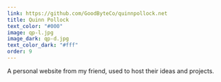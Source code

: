 ```yaml
---
link: https://github.com/GoodByteCo/quinnpollock.net
title: Quinn Pollock
text_color: "#000"
image: qp-l.jpg
image_dark: qp-d.jpg
text_color_dark: "#fff"
order: 9
---
```

A personal website from my friend, used to host their ideas and projects.
